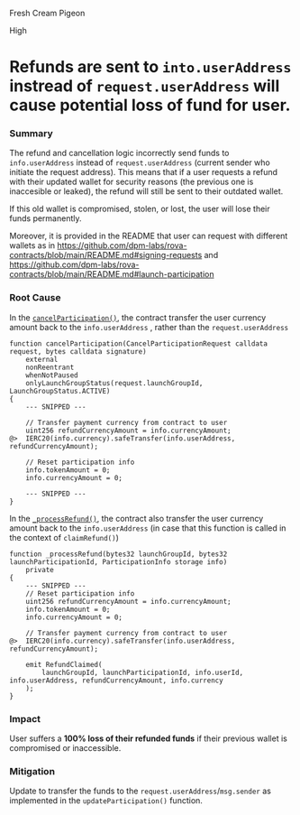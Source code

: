 Fresh Cream Pigeon

High

# Refunds are sent to `into.userAddress` instread of `request.userAddress` will cause potential loss of fund for user.

### Summary
The refund and cancellation logic incorrectly send funds to `info.userAddress` instead of `request.userAddress` (current sender who initiate the request address). This means that if a user requests a refund with their updated wallet for security reasons (the previous one is inaccesible or leaked), the refund will still be sent to their outdated wallet. 

If this old wallet is compromised, stolen, or lost, the user will lose their funds permanently.

Moreover, it is provided in the README that user can request with different wallets as in https://github.com/dpm-labs/rova-contracts/blob/main/README.md#signing-requests and https://github.com/dpm-labs/rova-contracts/blob/main/README.md#launch-participation

### Root Cause
In the [`cancelParticipation()`](https://github.com/sherlock-audit/2025-02-rova/blob/main/rova-contracts/src/Launch.sol#L404), the contract transfer the user currency amount back to the `info.userAddress` , rather than the `request.userAddress`

```solidity
function cancelParticipation(CancelParticipationRequest calldata request, bytes calldata signature)
    external
    nonReentrant
    whenNotPaused
    onlyLaunchGroupStatus(request.launchGroupId, LaunchGroupStatus.ACTIVE)
{
    --- SNIPPED ---

    // Transfer payment currency from contract to user
    uint256 refundCurrencyAmount = info.currencyAmount;
@>  IERC20(info.currency).safeTransfer(info.userAddress, refundCurrencyAmount);

    // Reset participation info
    info.tokenAmount = 0;
    info.currencyAmount = 0;

    --- SNIPPED ---
}
```
In the [`_processRefund()`](https://github.com/sherlock-audit/2025-02-rova/blob/main/rova-contracts/src/Launch.sol#L609), the contract also transfer the user currency amount back to the `info.userAddress` (in case that this function is called in the context of `claimRefund()`)

```solidity
function _processRefund(bytes32 launchGroupId, bytes32 launchParticipationId, ParticipationInfo storage info)
    private
{
    --- SNIPPED ---
    // Reset participation info
    uint256 refundCurrencyAmount = info.currencyAmount;
    info.tokenAmount = 0;
    info.currencyAmount = 0;

    // Transfer payment currency from contract to user
@>  IERC20(info.currency).safeTransfer(info.userAddress, refundCurrencyAmount);

    emit RefundClaimed(
        launchGroupId, launchParticipationId, info.userId, info.userAddress, refundCurrencyAmount, info.currency
    );
}
```

### Impact
User suffers a **100% loss of their refunded funds** if their previous wallet is compromised or inaccessible.

### Mitigation
Update to transfer the funds to the `request.userAddress`/`msg.sender` as implemented in the `updateParticipation()` function.